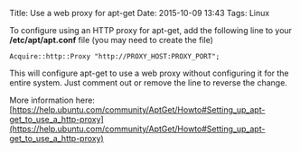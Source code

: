 Title: Use a web proxy for apt-get
Date: 2015-10-09 13:43
Tags: Linux

To configure using an HTTP proxy for apt-get, add the following line to your **/etc/apt/apt.conf** file (you may need to create the file)

`Acquire::http::Proxy "http://PROXY_HOST:PROXY_PORT";`

This will configure apt-get to use a web proxy without configuring it for the entire system. Just comment out or remove the line to reverse the change.

More information here:  
[https://help.ubuntu.com/community/AptGet/Howto#Setting_up_apt-get_to_use_a_http-proxy](https://help.ubuntu.com/community/AptGet/Howto#Setting_up_apt-get_to_use_a_http-proxy)